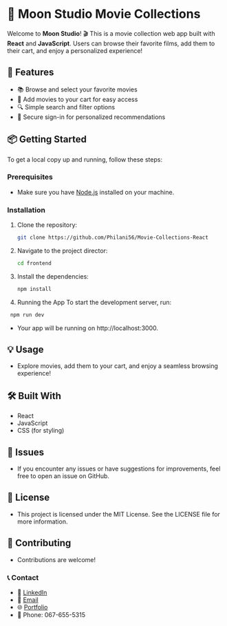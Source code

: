 # 🌙 Moon Studio Movie Collections

Welcome to **Moon Studio**! 🎬 This is a movie collection web app built with **React** and **JavaScript**. Users can browse their favorite films, add them to their cart, and enjoy a personalized experience!

## 🚀 Features
- 📚 Browse and select your favorite movies
- 🛒 Add movies to your cart for easy access
- 🔍 Simple search and filter options
- 🔐 Secure sign-in for personalized recommendations

## 📦 Getting Started

To get a local copy up and running, follow these steps:

### Prerequisites
- Make sure you have [Node.js](https://nodejs.org/) installed on your machine.

### Installation
1. Clone the repository:
   ```bash
   git clone https://github.com/Philani56/Movie-Collections-React
   ```
  
2. Navigate to the project director:
     ```bash
   cd frontend
   ```

3. Install the dependencies:
     ```bash
   npm install
   ```

4. Running the App
To start the development server, run:
  ```bash
   npm run dev
   ```

- Your app will be running on http://localhost:3000.

## 💡 Usage
- Explore movies, add them to your cart, and enjoy a seamless browsing experience!

## 🛠️ Built With
- React
- JavaScript
- CSS (for styling)

## 🐛 Issues
- If you encounter any issues or have suggestions for improvements, feel free to open an issue on GitHub.

## 📄 License
- This project is licensed under the MIT License. See the LICENSE file for more information.

## 🤝 Contributing
- Contributions are welcome!

### 📞 Contact
- 💼 [LinkedIn](https://www.linkedin.com/in/nhlakanipho-philani-khumalo-679726224/)
- 📧 [Email](khuamlophilani580@gmail.com)
- 🌐 [Portfolio](https://nhlakanipho-philani-porfolio.vercel.app/)
- 📱 Phone: 067-655-5315

